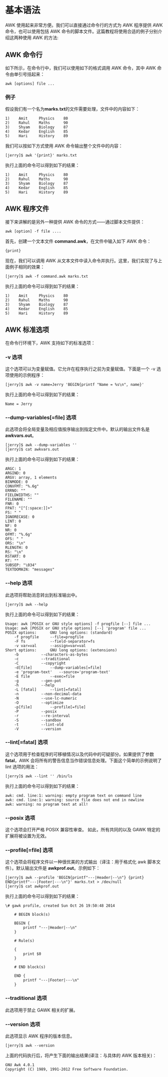 # 基本语法

AWK 使用起来非常方便。我们可以直接通过命令行的方式为 AWK 程序提供 AWK 命令，也可以使用包括 AWK 命令的脚本文件。这篇教程将使用合适的例子分别介绍这两种使用 AWK 的方法: 

## AWK 命令行

如下所示，在命令行中，我们可以使用如下的格式调用 AWK 命令，其中 AWK 命令由单引号括起来： 

    awk [options] file ...

### 例子

假设我们有一个名为**marks.txt**的文件需要处理，文件中的内容如下： 

    1)    Amit     Physics    80
    2)    Rahul    Maths      90
    3)    Shyam    Biology    87
    4)    Kedar    English    85
    5)    Hari     History    89

我们可以按如下方式使用 AWK 命令输出整个文件中的内容： 

    [jerry]$ awk '{print}' marks.txt 

执行上面的命令可以得到如下的结果： 

    1)    Amit     Physics    80   
    2)    Rahul    Maths      90
    3)    Shyam    Biology    87
    4)    Kedar    English    85
    5)    Hari     History    89  

## AWK 程序文件

接下来讲解的是另外一种提供 AWK 命令的方式——通过脚本文件提供： 

    awk [option] -f file ....

首先，创建一个文本文件 **command.awk**，在文件中输入如下 AWK 命令： 

    {print}

现在，我们可以调用 AWK 从文本文件中读入命令并执行。这里，我们实现了与上面例子相同的效果： 

    [jerry]$ awk -f command.awk marks.txt

执行上面的命令可以得到如下的结果： 

    1)    Amit     Physics    80
    2)    Rahul    Maths      90
    3)    Shyam    Biology    87
    4)    Kedar    English    85
    5)    Hari     History    89

## AWK 标准选项

在命令行环境下，AWK 支持如下的标准选项： 

### -v 选项

这个选项可以为变量赋值。它允许在程序执行之前为变量赋值。下面是一个 -v 选项使用的示例程序：

    [jerry]$ awk -v name=Jerry 'BEGIN{printf "Name = %s\n", name}'

执行上面的命令可以得到如下的结果： 

    Name = Jerry

### --dump-variables[=file] 选项

此选项会将全局变量及相应值按序输出到指定文件中。默认的输出文件名是 **awkvars.out**。 

    [jerry]$ awk --dump-variables ''
    [jerry]$ cat awkvars.out 

执行上面的命令可以得到如下的结果： 

    ARGC: 1
    ARGIND: 0
    ARGV: array, 1 elements
    BINMODE: 0
    CONVFMT: "%.6g"
    ERRNO: ""
    FIELDWIDTHS: ""
    FILENAME: ""
    FNR: 0
    FPAT: "[^[:space:]]+"
    FS: " "
    IGNORECASE: 0
    LINT: 0
    NF: 0
    NR: 0
    OFMT: "%.6g"
    OFS: " "
    ORS: "\n"
    RLENGTH: 0
    RS: "\n"
    RSTART: 0
    RT: ""
    SUBSEP: "\034"
    TEXTDOMAIN: "messages"

### --help 选项

此选项将帮助消息转出到标准输出中。 

    [jerry]$ awk --help

执行上面的命令可以得到如下的结果： 

    Usage: awk [POSIX or GNU style options] -f progfile [--] file ...
    Usage: awk [POSIX or GNU style options] [--] 'program' file ...
    POSIX options:      GNU long options: (standard)
        -f progfile     --file=progfile
        -F fs           --field-separator=fs
        -v var=val      --assign=var=val
    Short options:      GNU long options: (extensions)
        -b          --characters-as-bytes
        -c          --traditional
        -C          --copyright
        -d[file]        --dump-variables[=file]
        -e 'program-text'   --source='program-text'
        -E file         --exec=file
        -g          --gen-pot
        -h          --help
        -L [fatal]      --lint[=fatal]
        -n          --non-decimal-data
        -N          --use-lc-numeric
        -O          --optimize
        -p[file]        --profile[=file]
        -P          --posix
        -r          --re-interval
        -S          --sandbox
        -t          --lint-old
        -V          --version

### --lint[=fatal] 选项

这个选项用于检查程序的可移植情况以及代码中的可疑部分。如果提供了参数 **fatal**，AWK 会将所有的警告信息当作错误信息处理。下面这个简单的示例说明了 lint 选项的用法： 

    [jerry]$ awk --lint '' /bin/ls

执行上面的命令可以得到如下的结果： 

    awk: cmd. line:1: warning: empty program text on command line
    awk: cmd. line:1: warning: source file does not end in newline
    awk: warning: no program text at all!

### --posix 选项

这个选项会打开严格 POSIX 兼容性审查。 如此，所有共同的以及 GAWK 特定的扩展将被设置为无效。 

### --profile[=file] 选项

这个选项会将程序文件以一种很优美的方式输出（译注：用于格式化 awk 脚本文件）。默认输出文件是 **awkprof.out**。示例如下： 

    [jerry]$ awk --profile 'BEGIN{printf"---|Header|--\n"} {print} END{printf"---|Footer|---\n"}' marks.txt > /dev/null 
    [jerry]$ cat awkprof.out

执行上面的命令可以得到如下的结果： 

    \# gawk profile, created Sun Oct 26 19:50:48 2014
    
        # BEGIN block(s)
    
        BEGIN {
            printf "---|Header|--\n"
        }
    
        # Rule(s)
    
        {
            print $0
        }
    
        # END block(s)
    
        END {
            printf "---|Footer|---\n"
        }

### --traditional 选项

此选项用于禁止 GAWK 相关的扩展。 

### --version 选项

此选项显示 AWK 程序的版本信息。 

    [jerry]$ awk --version

上面的代码执行后，将产生下面的输出结果(译注：与具体的 AWK 版本相关)： 

    GNU Awk 4.0.1
    Copyright (C) 1989, 1991-2012 Free Software Foundation.

